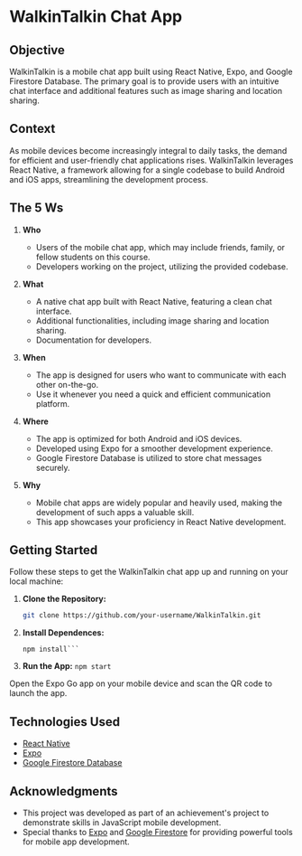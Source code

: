 # WalkinTalkin Chat App

## Objective

WalkinTalkin is a mobile chat app built using React Native, Expo, and Google Firestore Database. The primary goal is to provide users with an intuitive chat interface and additional features such as image sharing and location sharing.

## Context

As mobile devices become increasingly integral to daily tasks, the demand for efficient and user-friendly chat applications rises. WalkinTalkin leverages React Native, a framework allowing for a single codebase to build Android and iOS apps, streamlining the development process.

## The 5 Ws

1. **Who**
   - Users of the mobile chat app, which may include friends, family, or fellow students on this course.
   - Developers working on the project, utilizing the provided codebase.

2. **What**
   - A native chat app built with React Native, featuring a clean chat interface.
   - Additional functionalities, including image sharing and location sharing.
   - Documentation for developers.

3. **When**
   - The app is designed for users who want to communicate with each other on-the-go.
   - Use it whenever you need a quick and efficient communication platform.

4. **Where**
   - The app is optimized for both Android and iOS devices.
   - Developed using Expo for a smoother development experience.
   - Google Firestore Database is utilized to store chat messages securely.

5. **Why**
   - Mobile chat apps are widely popular and heavily used, making the development of such apps a valuable skill.
   - This app showcases your proficiency in React Native development.

## Getting Started

Follow these steps to get the WalkinTalkin chat app up and running on your local machine:

1. **Clone the Repository:**
   ```bash
   git clone https://github.com/your-username/WalkinTalkin.git
   ```

2. **Install Dependences:**
    ```cd WalkinTalkin
    npm install```

3. **Run the App:**
    ```npm start```

Open the Expo Go app on your mobile device and scan the QR code to launch the app.

## Technologies Used

- [React Native](https://reactnative.dev/)
- [Expo](https://expo.dev/)
- [Google Firestore Database](https://firebase.google.com/products/firestore)

## Acknowledgments

- This project was developed as part of an achievement's project to demonstrate skills in JavaScript mobile development.
- Special thanks to [Expo](https://expo.dev/) and [Google Firestore](https://firebase.google.com/products/firestore) for providing powerful tools for mobile app development.
